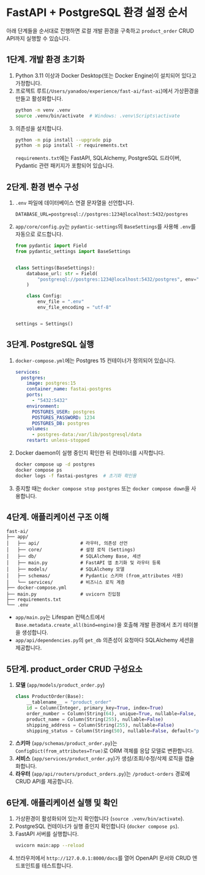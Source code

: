 # FastAPI + PostgreSQL 환경 설정 순서

아래 단계들을 순서대로 진행하면 로컬 개발 환경을 구축하고 `product_order` CRUD API까지 실행할 수 있습니다.

## 1단계. 개발 환경 초기화
1. Python 3.11 이상과 Docker Desktop(또는 Docker Engine)이 설치되어 있다고 가정합니다.
2. 프로젝트 루트(`/Users/yanadoo/experience/fast-ai/fast-ai`)에서 가상환경을 만들고 활성화합니다.
   ```bash
   python -m venv .venv
   source .venv/bin/activate  # Windows: .venv\Scripts\activate
   ```
3. 의존성을 설치합니다.
   ```bash
   python -m pip install --upgrade pip
   python -m pip install -r requirements.txt
   ```
   `requirements.txt`에는 FastAPI, SQLAlchemy, PostgreSQL 드라이버, Pydantic 관련 패키지가 포함되어 있습니다.

## 2단계. 환경 변수 구성
1. `.env` 파일에 데이터베이스 연결 문자열을 선언합니다.
   ```env
   DATABASE_URL=postgresql://postgres:1234@localhost:5432/postgres
   ```
2. `app/core/config.py`는 `pydantic-settings`의 `BaseSettings`를 사용해 `.env`를 자동으로 로드합니다.
   ```python
   from pydantic import Field
   from pydantic_settings import BaseSettings


   class Settings(BaseSettings):
       database_url: str = Field(
           "postgresql://postgres:1234@localhost:5432/postgres", env="DATABASE_URL"
       )

       class Config:
           env_file = ".env"
           env_file_encoding = "utf-8"


   settings = Settings()
   ```

## 3단계. PostgreSQL 실행
1. `docker-compose.yml`에는 Postgres 15 컨테이너가 정의되어 있습니다.
   ```yaml
   services:
     postgres:
       image: postgres:15
       container_name: fastai-postgres
       ports:
         - "5432:5432"
       environment:
         POSTGRES_USER: postgres
         POSTGRES_PASSWORD: 1234
         POSTGRES_DB: postgres
       volumes:
         - postgres-data:/var/lib/postgresql/data
       restart: unless-stopped
   ```
2. Docker daemon이 실행 중인지 확인한 뒤 컨테이너를 시작합니다.
   ```bash
   docker compose up -d postgres
   docker compose ps
   docker logs -f fastai-postgres  # 초기화 확인용
   ```
3. 중지할 때는 `docker compose stop postgres` 또는 `docker compose down`을 사용합니다.

## 4단계. 애플리케이션 구조 이해
```
fast-ai/
├── app/
│   ├── api/               # 라우터, 의존성 선언
│   ├── core/              # 설정 로직 (Settings)
│   ├── db/                # SQLAlchemy Base, 세션
│   ├── main.py            # FastAPI 앱 초기화 및 라우터 등록
│   ├── models/            # SQLAlchemy 모델
│   ├── schemas/           # Pydantic 스키마 (from_attributes 사용)
│   └── services/          # 비즈니스 로직 계층
├── docker-compose.yml
├── main.py                # uvicorn 진입점
├── requirements.txt
└── .env
```
- `app/main.py`는 Lifespan 컨텍스트에서 `Base.metadata.create_all(bind=engine)`을 호출해 개발 환경에서 초기 테이블을 생성합니다.
- `app/api/dependencies.py`의 `get_db` 의존성이 요청마다 SQLAlchemy 세션을 제공합니다.

## 5단계. product_order CRUD 구성요소
1. **모델** (`app/models/product_order.py`)
   ```python
   class ProductOrder(Base):
       __tablename__ = "product_order"
       id = Column(Integer, primary_key=True, index=True)
       order_number = Column(String(64), unique=True, nullable=False, index=True)
       product_name = Column(String(255), nullable=False)
       shipping_address = Column(String(255), nullable=False)
       shipping_status = Column(String(50), nullable=False, default="pending")
   ```
2. **스키마** (`app/schemas/product_order.py`)는 `ConfigDict(from_attributes=True)`로 ORM 객체를 응답 모델로 변환합니다.
3. **서비스** (`app/services/product_order.py`)가 생성/조회/수정/삭제 로직을 캡슐화합니다.
4. **라우터** (`app/api/routers/product_orders.py`)는 `/product-orders` 경로에 CRUD API를 제공합니다.

## 6단계. 애플리케이션 실행 및 확인
1. 가상환경이 활성화되어 있는지 확인합니다 (`source .venv/bin/activate`).
2. PostgreSQL 컨테이너가 실행 중인지 확인합니다 (`docker compose ps`).
3. FastAPI 서버를 실행합니다.
   ```bash
   uvicorn main:app --reload
   ```
4. 브라우저에서 `http://127.0.0.1:8000/docs`를 열어 OpenAPI 문서와 CRUD 엔드포인트를 테스트합니다.
